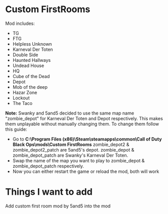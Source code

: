 # Custom FirstRooms
Mod includes:
- TG
- FTG
- Helpless Unknown
- Karneval Der Toten
- Double Side
- Haunted Hallways
- Undead House
- HQ
- Cube of the Dead
- Depot
- Mob of the deep
- Hazar Zone
- Lockout
- The Taco

**Note:** Swanky and 5and5 decided to use the same map name "zombie_depot" for Karneval Der Toten and Depot respectively.
This makes them unplayable without manually changing them. To change them follow this guide:
- Go to **C:\Program Files (x86)\Steam\steamapps\common\Call of Duty Black Ops\mods\Custom FirstRooms**
zombie_depot2 & zombie_depot2_patch are 5and5's depot.
zombie_depot & zombie_depot_patch are Swanky's Karneval Der Toten.
- Swap the name of the map you want to play to zombie_depot & zombie_depot_patch respectively.
- Now you can either restart the game or reload the mod, both will work

# Things I want to add
Add custom first room mod by 5and5 into the mod
